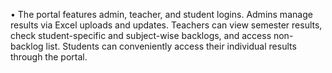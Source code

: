 •	The portal features admin, teacher, and student logins. Admins manage results via Excel uploads and updates. Teachers can view semester results, check student-specific and subject-wise backlogs, and access non-backlog list. Students can conveniently access their individual results through the portal.
